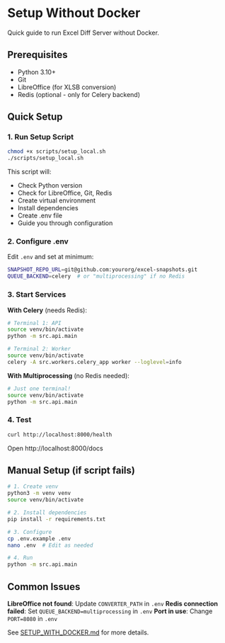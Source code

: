 # Setup Without Docker

Quick guide to run Excel Diff Server without Docker.

## Prerequisites

- Python 3.10+
- Git
- LibreOffice (for XLSB conversion)
- Redis (optional - only for Celery backend)

## Quick Setup

### 1. Run Setup Script

```bash
chmod +x scripts/setup_local.sh
./scripts/setup_local.sh
```

This script will:
- Check Python version
- Check for LibreOffice, Git, Redis
- Create virtual environment
- Install dependencies
- Create .env file
- Guide you through configuration

### 2. Configure .env

Edit `.env` and set at minimum:

```bash
SNAPSHOT_REPO_URL=git@github.com:yourorg/excel-snapshots.git
QUEUE_BACKEND=celery  # or "multiprocessing" if no Redis
```

### 3. Start Services

**With Celery** (needs Redis):

```bash
# Terminal 1: API
source venv/bin/activate
python -m src.api.main

# Terminal 2: Worker
source venv/bin/activate
celery -A src.workers.celery_app worker --loglevel=info
```

**With Multiprocessing** (no Redis needed):

```bash
# Just one terminal!
source venv/bin/activate
python -m src.api.main
```

### 4. Test

```bash
curl http://localhost:8000/health
```

Open http://localhost:8000/docs

## Manual Setup (if script fails)

```bash
# 1. Create venv
python3 -m venv venv
source venv/bin/activate

# 2. Install dependencies
pip install -r requirements.txt

# 3. Configure
cp .env.example .env
nano .env  # Edit as needed

# 4. Run
python -m src.api.main
```

## Common Issues

**LibreOffice not found**: Update `CONVERTER_PATH` in `.env`
**Redis connection failed**: Set `QUEUE_BACKEND=multiprocessing` in `.env`
**Port in use**: Change `PORT=8080` in `.env`

See [SETUP_WITH_DOCKER.md](SETUP_WITH_DOCKER.md) for more details.
